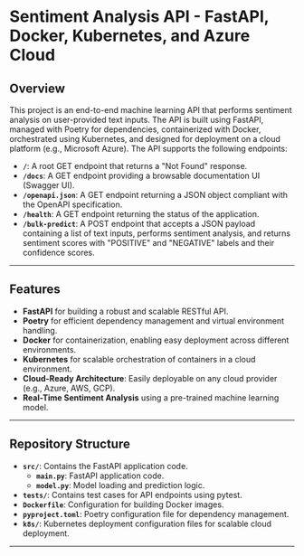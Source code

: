 # Sentiment Analysis API - FastAPI, Docker, Kubernetes, and Azure Cloud

## Overview

This project is an end-to-end machine learning API that performs sentiment analysis on user-provided text inputs. The API is built using FastAPI, managed with Poetry for dependencies, containerized with Docker, orchestrated using Kubernetes, and designed for deployment on a cloud platform (e.g., Microsoft Azure). The API supports the following endpoints:

- **`/`**: A root GET endpoint that returns a "Not Found" response.
- **`/docs`**: A GET endpoint providing a browsable documentation UI (Swagger UI).
- **`/openapi.json`**: A GET endpoint returning a JSON object compliant with the OpenAPI specification.
- **`/health`**: A GET endpoint returning the status of the application.
- **`/bulk-predict`**: A POST endpoint that accepts a JSON payload containing a list of text inputs, performs sentiment analysis, and returns sentiment scores with "POSITIVE" and "NEGATIVE" labels and their confidence scores.

---

## Features
- **FastAPI** for building a robust and scalable RESTful API.
- **Poetry** for efficient dependency management and virtual environment handling.
- **Docker** for containerization, enabling easy deployment across different environments.
- **Kubernetes** for scalable orchestration of containers in a cloud environment.
- **Cloud-Ready Architecture**: Easily deployable on any cloud provider (e.g., Azure, AWS, GCP).
- **Real-Time Sentiment Analysis** using a pre-trained machine learning model.

---

## Repository Structure

- **`src/`**: Contains the FastAPI application code.
  - **`main.py`**: FastAPI application code.
  - **`model.py`**: Model loading and prediction logic.
- **`tests/`**: Contains test cases for API endpoints using pytest.
- **`Dockerfile`**: Configuration for building Docker images.
- **`pyproject.toml`**: Poetry configuration file for dependency management.
- **`k8s/`**: Kubernetes deployment configuration files for scalable cloud deployment.

---
